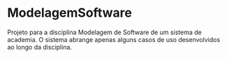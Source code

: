 # ModelagemSoftware
Projeto para a disciplina Modelagem de Software de um sistema de academia.
O sistema abrange apenas alguns casos de uso desenvolvidos ao longo da disciplina.
